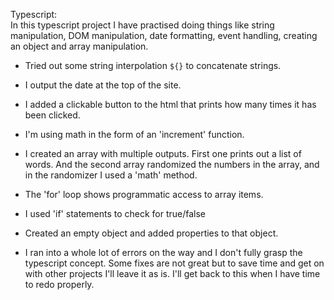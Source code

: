 Typescript:
<br>
In this typescript project I have practised doing things like string manipulation, DOM manipulation, date formatting, event handling, creating an object and array manipulation. 

- Tried out some string interpolation `${}` to concatenate strings.  
- I output the date at the top of the site. 
- I added a clickable button to the html that prints how many times it has been clicked.  
- I'm using math in the form of an 'increment' function. 
- I created an array with multiple outputs. First one prints out a list of words. And the second array randomized the numbers in the array, and in the randomizer I used a 'math' method. 
- The 'for' loop shows programmatic access to array items. 
- I used 'if' statements to check for true/false
- Created an empty object and added properties to that object. 


- I ran into a whole lot of errors on the way and I don't fully grasp the typescript concept. Some fixes are not great but to save time and get on with other projects I'll leave it as is. I'll get back to this when I have time to redo properly. 
